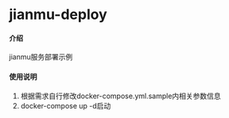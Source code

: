 # jianmu-deploy

#### 介绍
jianmu服务部署示例

#### 使用说明

1.  根据需求自行修改docker-compose.yml.sample内相关参数信息
2.  docker-compose up -d启动
